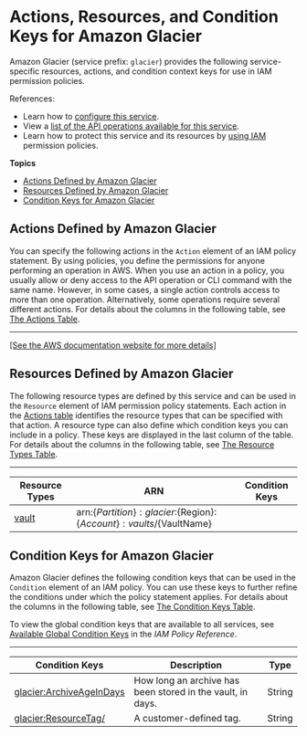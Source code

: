 # Actions, Resources, and Condition Keys for Amazon Glacier<a name="list_amazonglacier"></a>

Amazon Glacier \(service prefix: `glacier`\) provides the following service\-specific resources, actions, and condition context keys for use in IAM permission policies\.

References:
+ Learn how to [configure this service](https://docs.aws.amazon.com/amazonglacier/latest/dev/)\.
+ View a [list of the API operations available for this service](https://docs.aws.amazon.com/amazonglacier/latest/dev/)\.
+ Learn how to protect this service and its resources by [using IAM](https://docs.aws.amazon.com/amazonglacier/latest/dev/auth-and-access-control.html) permission policies\.

**Topics**
+ [Actions Defined by Amazon Glacier](#amazonglacier-actions-as-permissions)
+ [Resources Defined by Amazon Glacier](#amazonglacier-resources-for-iam-policies)
+ [Condition Keys for Amazon Glacier](#amazonglacier-policy-keys)

## Actions Defined by Amazon Glacier<a name="amazonglacier-actions-as-permissions"></a>

You can specify the following actions in the `Action` element of an IAM policy statement\. By using policies, you define the permissions for anyone performing an operation in AWS\. When you use an action in a policy, you usually allow or deny access to the API operation or CLI command with the same name\. However, in some cases, a single action controls access to more than one operation\. Alternatively, some operations require several different actions\. For details about the columns in the following table, see [The Actions Table](reference_policies_actions-resources-contextkeys.md#actions_table)\.


****  
[\[See the AWS documentation website for more details\]](http://docs.aws.amazon.com/IAM/latest/UserGuide/list_amazonglacier.html)

## Resources Defined by Amazon Glacier<a name="amazonglacier-resources-for-iam-policies"></a>

The following resource types are defined by this service and can be used in the `Resource` element of IAM permission policy statements\. Each action in the [Actions table](#amazonglacier-actions-as-permissions) identifies the resource types that can be specified with that action\. A resource type can also define which condition keys you can include in a policy\. These keys are displayed in the last column of the table\. For details about the columns in the following table, see [The Resource Types Table](reference_policies_actions-resources-contextkeys.md#resources_table)\.


****  

| Resource Types | ARN | Condition Keys | 
| --- | --- | --- | 
|   [ vault ](https://docs.aws.amazon.com/amazonglacier/latest/dev/working-with-vaults.html)  |  arn:$\{Partition\}:glacier:$\{Region\}:$\{Account\}:vaults/$\{VaultName\}  |  | 

## Condition Keys for Amazon Glacier<a name="amazonglacier-policy-keys"></a>

Amazon Glacier defines the following condition keys that can be used in the `Condition` element of an IAM policy\. You can use these keys to further refine the conditions under which the policy statement applies\. For details about the columns in the following table, see [The Condition Keys Table](reference_policies_actions-resources-contextkeys.md#context_keys_table)\.

To view the global condition keys that are available to all services, see [Available Global Condition Keys](reference_policies_condition-keys.html#AvailableKeys) in the *IAM Policy Reference*\.


****  

| Condition Keys | Description | Type | 
| --- | --- | --- | 
|   [ glacier:ArchiveAgeInDays ](https://docs.aws.amazon.com/amazonglacier/latest/dev/access-control-overview.html#specifying-conditions)  | How long an archive has been stored in the vault, in days\. | String | 
|   [ glacier:ResourceTag/ ](https://docs.aws.amazon.com/amazonglacier/latest/dev/access-control-overview.html#specifying-conditions)  | A customer\-defined tag\. | String | 